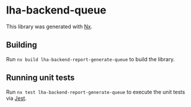 # lha-backend-queue

This library was generated with [Nx](https://nx.dev).

## Building

Run `nx build lha-backend-report-generate-queue` to build the library.

## Running unit tests

Run `nx test lha-backend-report-generate-queue` to execute the unit tests via [Jest](https://jestjs.io).
